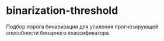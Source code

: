 # binarization-threshold
 Подбор порога бинаризации для усиления прогнозирующей способности бинарного классификатора
